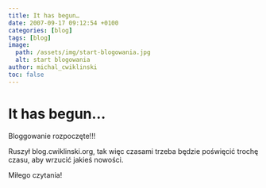 ```yaml
---
title: It has begun…
date: 2007-09-17 09:12:54 +0100
categories: [blog]
tags: [blog]
image:
  path: /assets/img/start-blogowania.jpg
  alt: start blogowania
author: michal_cwiklinski
toc: false
---
```


# It has begun…

Bloggowanie rozpoczęte!!!

Ruszył blog.cwiklinski.org, tak więc czasami trzeba będzie poświęcić trochę czasu, aby wrzucić jakieś nowości.

Miłego czytania!